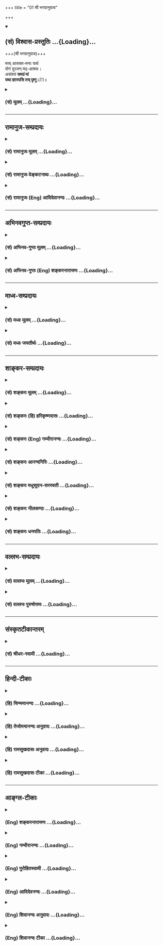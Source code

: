 +++
title = "01 श्री भगवानुवाच"

+++
<div class="js_include" newlevelforh1="2" title="(सं) विश्वास-प्रस्तुतिः" unfilled url="/purANam_vaiShNavam/mahAbhAratam/06-bhIShma-parva/03-bhagavad-gItA-parva/saMskRtam/vishvAsa-prastutiH/07_jnAna-vijnAna-yogaH/01_shrI_bhagavAnuvAc.md">
<details open><summary><h2>(सं) विश्वास-प्रस्तुतिः ...{Loading}...</h2></summary>

+++(श्री भगवानुवाच)+++

मय्य् आसक्त-मनाः पार्थ  
योगं युञ्जन् मद्-आश्रयः।  
असंशयं **समग्रं मां**  
**यथा ज्ञास्यसि तच् छृणु**॥7.1॥
</details>
</div>
<div class="js_include collapsed" newlevelforh1="3" title="(सं) मूलम्" unfilled url="/purANam_vaiShNavam/mahAbhAratam/06-bhIShma-parva/03-bhagavad-gItA-parva/saMskRtam/mUlam/07_jnAna-vijnAna-yogaH/01_shrI_bhagavAnuvAc.md">
<details><summary><h3>(सं) मूलम् ...{Loading}...</h3></summary>

श्री भगवानुवाच  
मय्यासक्तमनाः पार्थ योगं युञ्जन्मदाश्रयः।  
असंशयं समग्रं मां यथा ज्ञास्यसि तच्छृणु।।7.1।।
</details>
</div>


_________________
## रामानुज-सम्प्रदायः
<div class="js_include collapsed" newlevelforh1="3" title="(सं) रामानुजः मूलम्" unfilled url="/purANam_vaiShNavam/mahAbhAratam/06-bhIShma-parva/03-bhagavad-gItA-parva/saMskRtam/rAmAnujaH/mUlam/07_jnAna-vijnAna-yogaH/01_shrI_bhagavAnuvAc.md">
<details><summary><h3>(सं) रामानुजः मूलम् ...{Loading}...</h3></summary>

प्रथमेनाध्यायषट्केन परमप्राप्यभूतस्य परस्य ब्रह्मणो निरवधस्य निखिलजगदेककारणस्य सर्वज्ञस्य सर्वभूतस्य सत्यसङ्कल्पस्य महाविभूतेः श्रीमतो नारायणस्य प्राप्त्युपायभूतं तदुपासनं वक्तुं तदङ्गभूतम् आत्मज्ञानपूर्वककर्मानुष्ठानसाध्यं प्राप्तुः प्रत्यगात्मनो याथात्म्यदार्शनम् उक्तम् । इदानीं मध्यमेन षट्केन परब्रह्मभूतपरमपुरुषस्वरूपं तदुपासनं च भक्तिशब्दवाच्यम् उच्यते । तद् एतद् उत्तरत्र, "यतः प्रवृत्तिर् भूतानां येन सर्वम् इदं ततम् । स्वकर्मणा तम् अभ्यर्च्य सिद्धिं विन्दति मानवः ॥ भ्ग्र्_१।" इत्य् आरभ्य, "विमुच्य निर्ममश् शान्तो ब्रह्मभूयाय कल्पते । ब्रह्मभूतः प्रसन्नात्मा न शोचति न काङ्क्षति । समस् सर्वेषु भूतेषु मद्भक्तिं लभते पराम् ॥ भ्ग्र्_१।" इति सङ्क्षिप्य वक्ष्यते ।

उपानसं तु भक्तिरूपापन्नम् एव परप्राप्त्युपायभूतम् इति वेदान्तवाक्यसिद्धम् । "तम् एव विदित्वातिमृत्युम् एति", "तम् एवं विद्वान् अमृत इह भवति" इत्यादिना अभिहितं वेदनम्, "आत्मा वा अरे द्रष्टव्यः ॥॥। निदिध्यासितव्यः", "आत्मानम् एव लोकम् उपासीत", "सत्त्वशुद्धौ ध्रुवा स्मृतिः; स्मृतिलम्भे सर्वग्रन्थीनां विप्रमोक्षः", "भिद्यते हृदयग्रन्थिश् छिद्यन्ते सर्वसंशयाः । क्षीयन्ते चास्य कर्माणि तस्मिन् दृष्टे परावरे" इत्यादिभिर् ऐकार्थ्यात् स्मृतिसन्तानरूपं दर्शनसमानाकारं ध्यानोपासनशब्दवाच्यम् इत्य् अवगम्यते । पुनश् च, "नायम् आत्मा प्रवचनेन लभ्यो न मेधया न बहुना श्रुतेन । यम् एवैष वृणुते तेन लभ्यस् तस्यैष आत्मा विवृणुते तनूं स्वाम्" इति विशेषणात् परेणात्मना वरणीयताहेतुभूतं स्मर्यमाणात्यर्थप्रियत्वेन स्वयम् अप्य् अत्यर्थप्रियरूपं स्मृतिसन्तानम् एवोपासनशब्दवाच्यम् इति हि निश्चीयते । तद् एव हि भक्तिर् इत्य् उच्यते, "स्नेहपूर्वम् अनुध्यानं भक्तिर् इत्य् अभिधीयते" इत्यादिवचनात् । अतः "तम् एवं विद्वान् अमृत इह भवति, नान्यः पन्था अयनाय विद्यते", "नाहं वेदैर् न तपसा न दानेन न चेज्यया । शक्य एवंविधो द्रष्टुं दृष्टवान् असि माम् यथा ॥ भक्त्या त्व् अनन्यया शक्य अहम् एवंविधो ऽर्जुन । ज्ञातुं द्रष्टुं च तत्त्वेन प्रवेष्टुं च परन्तप" इत्य् अनयोर् एकार्थत्वं सिद्धं भवति ।

तत्र सप्तमे तावद् उपास्यभूतपरमपुरुषयाथात्म्यं प्रकृत्या तत्तिरोधानं तन्निवृत्तये भगवत्प्रपत्तिः, उपासकविधाभेदः, ज्ञानिनश् श्रैष्ठ्यं चोच्यते ॥

।।7.1।। श्रीभगवानुवाच **मयि** आभिमुख्येन **आसक्तमनाः**
मत्प्रियत्वातिरेकेण मत्स्वरूपेण गुणैः च चेष्टितेन मद्विभूत्या विश्लेषे
सति तत्क्षणाद् एव विशीर्यमाणस्वभावतया मयि सुगाढं बद्धमनाः **मदाश्रयः**
तथा स्वयं च मया विना विशीर्य्यमाणतया मदाश्रयः मदेकाधारः **मद्योगं
युञ्जन्** योक्तुं प्रवृत्तो योगविषयभूतं माम् **असंशयं** निःसंशयं
**समग्रं** सकलं यथा **ज्ञास्यसि** येन ज्ञानेन उक्तेन ज्ञास्यसि **तद्**
ज्ञानम् अवस्थितमनाः **श्रृणु।**

</details>
</div>
<div class="js_include collapsed" newlevelforh1="3" title="(सं) रामानुजः वेङ्कटनाथः" unfilled url="/purANam_vaiShNavam/mahAbhAratam/06-bhIShma-parva/03-bhagavad-gItA-parva/saMskRtam/rAmAnujaH/venkaTanAthaH/07_jnAna-vijnAna-yogaH/01_shrI_bhagavAnuvAc.md">
<details><summary><h3>(सं) रामानुजः वेङ्कटनाथः ...{Loading}...</h3></summary>

  
  
।।7.1।। षट्कसङ्गतिमाह प्रथमेनेति। परमेत्यादिना वक्तुमित्यन्तेन
द्वितीयषट्कार्थ उक्तः। ततः परं प्रथमषट्कार्थः।
प्रथमेनाध्यायषट्केनोक्तमित्यन्वयः। मामुपेत्य 8।16 इत्यादीनामर्थं दर्शयति
परमप्राप्यभूतस्येति। तेन परिशुद्धजीवमात्रव्यावर्तनम्। परमप्राप्यत्वे
हेतुः परब्रह्मत्वादिकम्। परं ब्रह्म परं धाम 10।12 इत्यादिकं वक्ष्यति।
पुरुषोत्तमत्वप्रकरणादीनामर्थो निरवद्यत्वम्। एतेनाचिद्गता विकारादयः
चिद्गताः क्लेशादयश्च परिहृताः। अहं सर्वस्य प्रभवः 10।8़ इत्यादेरर्थमाह
निखिलेति। चिदचिदात्मकं सर्वं जगत्प्रतिनिमित्तोपादानभूतस्येत्यर्थः। एवं
परमप्राप्यस्यैव कारणत्वप्रतिपादनाद्व्योमातीतमतन्निरस्तम्।
निमित्तोपादानत्वोपयुक्तंमत्तः परतरम् 7।7 इत्याद्यभिप्रेतं
सर्वज्ञत्वादिकम्। सर्वभूतस्य सर्वान्तर्यामितया सर्वशरीरकस्येत्यर्थः। सर्वं
समाप्नोषि ततोऽसि सर्वः 11।40 इति हि वक्ष्यति। भूमिरापः 7।4 इत्यादिना
विभूत्यध्यायादिना (10) च वक्ष्यमाणं महाविभूतित्वं
नारायणशब्दनिर्वचनमपिपरमप्राप्यभूतस्य महाविभूतेरित्यादिना सूचितम्।
एतदुक्तं भवति परत्वान्निरवद्यत्वात्पितृत्वाद्धितवेदनात्। अन्तरात्मतया
दोषप्रतिक्षेपक्षमत्वतः। भोगलीलार्थनिस्सीमविभूतिद्वययोगतः।
श्रीमत्वादप्युपास्योऽयं प्राप्यो नारायणः परः।। इति। प्राप्त्युपायभूतं
तदुपासनमिति परमात्मोपासनमेव तत्क्रतुन्यायात्तत्प्राप्त्युपायः जीवज्ञानं
कर्मानुष्ठानं च तन्निवर्तकत्वेन परम्परयोपाय इति भावः।
अङ्गप्राप्त्रोर्वचनानन्तरमङ्गिप्राप्ययोः प्रतिपादनमिति
सङ्गत्यभिप्रायेणाह इदानीमिति। पूर्वोक्तात्परिशुद्धात्मनो व्यावृत्तिं
वक्ष्यमाणवैभवसङ्ग्रहं चाभिप्रेत्याह परब्रह्मभूतपरमपुरुषस्वरूपमिति एतेन
तत्त्वपरेषु सामान्यब्रह्मशब्दस्य विशेषे स्थितिर्दर्शिता अथ
मोक्षोपायपरेषु वेदान्तवाक्येषु वेदनोपासनादिशब्दानां विशेषपर्यवसानमाह
तदुपासनं च भक्तिशब्दवाच्यमिति। एवं वाक्यद्वयेन
षटुद्वयसङ्ग्रश्लोकावप्यर्थाद्व्याख्यातौ। तथाहिज्ञानकर्मात्मिके निष्ठे
योगलक्षे सुसंस्कृते। आत्मानुभूतिसिद्ध्यर्थे पूर्वषट्केन चोदिते। मध्यमे
भगवत्तत्त्वयाथात्म्यावाप्तिसिद्धये। ज्ञानकर्माभिनिर्वर्त्यो भक्तियोगः
प्रकीर्तितः गी.सं.2।3 इति। आत्मज्ञानपूर्वकेत्यनेन सुसंस्कृतशब्दो
व्याख्यातः। बुद्धिविशेषसंस्कृतत्वं हि प्रागेवोपपादितम्। योगलक्षे
आत्मानुभूतिसिद्ध्यर्थे इत्यत्र योगो विषयान्तरेभ्यश्चित्तवृत्तिनिरोधः
तज्जन्यसाक्षात्कारस्त्विहात्मानुभूतिशब्देनोच्यत
इत्यपौनरुक्त्यमित्यभिप्रायेणयाथात्म्यदर्शनमित्युक्तम्।
तत्त्वयाथात्म्यशब्दविवरणंपरब्रह्मभूतेत्यादि। तत्त्वशब्दोऽत्र स्वरूपपरः।
याथात्म्यं यथावस्थितः प्रकारः। भक्तेः
कर्मानुष्टानसाध्यात्मदर्शनहेतुकत्वं अष्टादशे वक्ष्यत इत्याहतदेतदिति। ननु
तमेव विदित्वाऽतिमृत्युमेति श्वे.उ.3।86।15 इत्यादिबलाद्वेदनमात्रेण मोक्षः
प्रतीयते अस्तु वाउपासीत इति बलादुपासनरूपेण वेदनेन मोक्षः तथापि न भक्त्या
मोक्ष इति क्वचिदपि श्रुतम्। कर्मसमुच्चयश्च श्रुतिसिद्धो दुस्त्यजः
परमपुरुषविषयस्यैवोपासनस्य मोक्षसाधनत्वमित्यपि दुर्वचम्
रुद्रेन्द्राद्युपासनस्यापि मोक्षसाधनत्वेनाथर्वशिरःप्रतर्दनविद्यादिषु
श्रुतेरित्याद्याशङ्क्याऽऽह उपासनं त्विति। उपासनमेव न तु
ज्ञानमात्रमित्येका प्रतिज्ञा तत्रापि भक्तिरूपापन्नं नोपासनमात्रमिति
द्वितीया एवंविधमुपासनमेव न तु कर्मसमुच्चितमिति तृतीया तच्च परविषयमेवेति
चतुर्थी। एषा तुपरमप्राप्त्युपायभूतमित्यनेन
तत्क्रतुन्यायात्सूचिता। वेदान्तवाक्यसिद्धमिति एतच्चतुष्टयमपि
वेदान्तवाक्यैरेव सिद्धम् न तु कल्प्यम् नाप्युपबृंहणसापेक्षमिति भावः।
तत्र प्रथमां प्रतिज्ञां समर्थयते तमेवेत्यादिना अवगम्यत इत्यन्तेन।
श्रोतव्यो मन्तव्यः बृ.उ.2।4।5 इत्येतयोस्तु
रागप्राप्तश्रवणमननानुवादरूपत्वात्तत्परित्यागेन द्रष्टव्यः ৷৷.
निदिध्यासितव्यः इति विध्यंश उपात्तः। ध्यानोपासनशब्दयोरत्रैकार्थ्यं
दर्शयितुमुभयविशिष्टवाक्योपादानम्। द्रष्टव्यः ৷৷. निदिध्यासितव्यः
इत्यनयोर्भिन्नार्थत्वप्रसिद्धेरेकवाक्यस्थयोरेकार्थत्वं
पौनरुक्त्यादिदोषाच्च दर्शनं ध्यानं च पृथगेव विहितमिति शङ्कायां तयोरपि
सामान्यविशेषन्यायविशेषेणैकार्थ्यमेवेति दर्शयितुं स्मृतिमात्रं
दर्शनमात्रं च पृथक्सर्वग्रन्थिमोक्षहेतुतया वदतोरत
एवैकार्थविषययोर्वाक्ययोरुपादानम्। एतदुक्तं भवति समानप्रकरणपठितविशेषे
सामान्यशब्दानां पर्यवसानं न्यायसिद्धम् अतोऽत्र वेदनादिसामान्यशब्दानां
ध्यानोपासनशब्दवाच्ये विशेषे पर्यवसानमभ्युपेयम् ध्यानं च
तैलधारावदविच्छिन्नस्मृतिसन्ततिरूपमिति ध्रुवा स्मृतिः छ  
  

</details>
</div>
<div class="js_include collapsed" newlevelforh1="3" title="(सं) रामानुजः (Eng) आदिदेवानन्दः" unfilled url="/purANam_vaiShNavam/mahAbhAratam/06-bhIShma-parva/03-bhagavad-gItA-parva/saMskRtam/rAmAnujaH/english/AdidevAnandaH/07_jnAna-vijnAna-yogaH/01_shrI_bhagavAnuvAc.md">
<details><summary><h3>(सं) रामानुजः (Eng) आदिदेवानन्दः ...{Loading}...</h3></summary>

7.1 The Lord said Listen attentively to My words imparting knowledge to you, by which you will understand Me indubitably and fully - Me, the object of the Yogic contemplation in which you are engaged with a mind so deeply bound to Me by virtue of overwhelming love that it would disintegrate instantaneously the moment it is out of touch with My essential nature, attributes, deeds and glories, and with your very self resting so completely on Me that it would break up when bereft of Me.

</details>
</div>


_________________
## अभिनवगुप्त-सम्प्रदायः
<div class="js_include collapsed" newlevelforh1="3" title="(सं) अभिनव-गुप्तः मूलम्" unfilled url="/purANam_vaiShNavam/mahAbhAratam/06-bhIShma-parva/03-bhagavad-gItA-parva/saMskRtam/abhinava-guptaH/mUlam/07_jnAna-vijnAna-yogaH/01_shrI_bhagavAnuvAc.md">
<details><summary><h3>(सं) अभिनव-गुप्तः मूलम् ...{Loading}...</h3></summary>

।।7.1 7.2।। मय्यासक्तेति ज्ञानमिति। ज्ञानविज्ञाने ज्ञानक्रिये एव। ततो न
किञ्चिदवशिष्यते सर्वस्य ज्ञेयजातस्य ज्ञानक्रियानिष्ठत्वात्।

</details>
</div>
<div class="js_include collapsed" newlevelforh1="3" title="(सं) अभिनव-गुप्तः (Eng) शङ्करनारायणः" unfilled url="/purANam_vaiShNavam/mahAbhAratam/06-bhIShma-parva/03-bhagavad-gItA-parva/saMskRtam/abhinava-guptaH/english/shankaranArAyaNaH/07_jnAna-vijnAna-yogaH/01_shrI_bhagavAnuvAc.md">
<details><summary><h3>(सं) अभिनव-गुप्तः (Eng) शङ्करनारायणः ...{Loading}...</h3></summary>

7.1 See comment under 7.2

</details>
</div>


_________________
## माध्व-सम्प्रदायः
<div class="js_include collapsed" newlevelforh1="3" title="(सं) मध्वः मूलम्" unfilled url="/purANam_vaiShNavam/mahAbhAratam/06-bhIShma-parva/03-bhagavad-gItA-parva/saMskRtam/madhvaH/mUlam/07_jnAna-vijnAna-yogaH/01_shrI_bhagavAnuvAc.md">
<details><summary><h3>(सं) मध्वः मूलम् ...{Loading}...</h3></summary>

।।7.1।। श्रीमद्वरदराजाय नमः। ँ़। साधनं प्राधान्येनोक्तमतीतैरध्यायैः
उत्तरैरस्तु षड्भिर्भगवन्माहात्म्यं प्राधान्येनाह मयीति। आसक्तमना अतीव
स्नेहयुक्तमनाः। मदाश्रयः भगवानेव सर्वं मया कारयति स एव मे शरणम्
तस्मिन्नेवाहं स्थित इति स्थितः। असंशयं समग्रमिति क्रियाविशेषणम्।

</details>
</div>
<div class="js_include collapsed" newlevelforh1="3" title="(सं) मध्वः जयतीर्थः" unfilled url="/purANam_vaiShNavam/mahAbhAratam/06-bhIShma-parva/03-bhagavad-gItA-parva/saMskRtam/madhvaH/jayatIrthaH/07_jnAna-vijnAna-yogaH/01_shrI_bhagavAnuvAc.md">
<details><summary><h3>(सं) मध्वः जयतीर्थः ...{Loading}...</h3></summary>

।।7.1।। ज्ञानसाधनादन्यदुत्तराध्यायप्रतिपाद्यं वक्तुंयोगे त्विमां शृणु
2।39 इति प्रतिज्ञातमसमाप्य कथमर्थान्तरमुच्यते। इत्याशङ्कां तावत्परिहरति
**साधनमि**ति। ज्ञानस्येति शेषः। तत्र तत्र भगवन्महिम्नोऽपि वर्णितत्वेन
प्राधान्येनेत्युक्तम्। प्राचुर्येणेत्यर्थः। उक्तं इत्यनेन
प्रतिज्ञातसमाप्तिं सूचयति। तच्च प्रतिज्ञान्तरकरणादवगम्यते।
इदानीमुत्तरग्रन्थप्रतिपाद्यमाह **उत्तरै**स्त्विति। अध्यायैरिति वर्तते।
अनेन ज्ञानविज्ञानशब्दौ ज्ञेयभगवन्माहात्म्यपराविति सूचितम्। अत्रापि
क्वचित्साधनस्योक्तत्वात्प्राधान्येन इत्युक्तम्। सङ्गतिस्तु प्रथमश्लोक
एवोक्ता अनेन द्विविधेन योगेन यज्ज्ञातव्यं
तच्छृण्वित्युक्तत्वात्। आसक्तमनाः सम्बद्धमनाः इति प्रतीतिनिरासायाह
**आसक्ते**ति। अतीव इत्याङोऽर्थः सम्बन्धमात्रस्य योगानङ्गत्वादिति भावः।
भगवदाश्रयत्वं सर्वसाधारणं कथं योगिनो विशेषणम्। इत्यत आह **मदाश्रय** इति।
शरणं रक्षकः। इति स्थित इति जानन्निति यावत्। असंशयं समग्रं इत्युभयं
भगवद्विशेषणत्वेन भास्करो व्याख्यातवान् संशयरहितं समग्रं कृत्स्नं मां
इति। अपरस्तु (शां.) समग्रमित्येवसमग्रं समस्तं
विभूतिबलशक्त्यैश्वर्यादिगुणसम्पन्नं मां ৷৷. संशयमन्तरेण इति
तन्निरासार्थमाह **असंशयमि**ति तच्च समग्रं यथा भवति तथेत्यर्थः। न हि
भगवतः संशयराहित्यमिदानीं वक्तव्यम्। न च भगवान्समग्रोऽन्येन केनचिच्छक्यो
ज्ञातुम्स्वयमेवात्मनाऽऽत्मानं वेत्थ त्वं 10।15 इति वक्ष्यमाणत्वादिति
भावः।

</details>
</div>


_________________
## शाङ्कर-सम्प्रदायः
<div class="js_include collapsed" newlevelforh1="3" title="(सं) शङ्करः मूलम्" unfilled url="/purANam_vaiShNavam/mahAbhAratam/06-bhIShma-parva/03-bhagavad-gItA-parva/saMskRtam/shankaraH/mUlam/07_jnAna-vijnAna-yogaH/01_shrI_bhagavAnuvAc.md">
<details><summary><h3>(सं) शङ्करः मूलम् ...{Loading}...</h3></summary>

‘योगिनामपि सर्वेषां मद्गतेनान्तरात्मना । श्रद्धावान्भजते यो मां स मे युक्ततमो मतः’ (भ. गी. ६ । ४७) इति प्रश्नबीजम् उपन्यस्य, स्वयमेव ‘ईदृशं मदीयं तत्त्वम् , एवं मद्गतान्तरात्मा स्यात्’ इत्येतत् विवक्षुः श्रीभगवानुवाच —

।।7.1।। मयि वक्ष्यमाणविशेषणे परमेश्वरे आसक्तं मनः यस्य सः
**मय्यासक्तमनाः** हे **पार्थ योगं युञ्जन्** मनःसमाधानं कुर्वन्
**मदाश्रयः** अहमेव परमेश्वरः आश्रयो यस्य सः मदाश्रयः। यो हि कश्चित्
पुरुषार्थेन केनचित् अर्थी भवति स तत्साधनं कर्म अग्निहोत्रादि तपः दानं वा
किञ्चित् आश्रयं प्रतिपद्यते अयं तु योगी मामेव आश्रयं प्रतिपद्यते हित्वा
अन्यत् साधनान्तरं मय्येव आसक्तमनाः भवति। यः त्वं एवंभूतः सन् **असंशयं
समग्रं** समस्तं विभूतिबलशक्त्यैश्वर्यादिगुणसंपन्नं **मां यथा** येन
प्रकारेण **ज्ञास्यसि** संशयमन्तरेण एवमेव भगवान् इति **तत् श्रृणु**
उच्यमानं मया।। तच्च मद्विषयम्

</details>
</div>
<div class="js_include collapsed" newlevelforh1="3" title="(सं) शङ्करः (हि) हरिकृष्णदासः" unfilled url="/purANam_vaiShNavam/mahAbhAratam/06-bhIShma-parva/03-bhagavad-gItA-parva/saMskRtam/shankaraH/hindI/harikRShNadAsaH/07_jnAna-vijnAna-yogaH/01_shrI_bhagavAnuvAc.md">
<details><summary><h3>(सं) शङ्करः (हि) हरिकृष्णदासः ...{Loading}...</h3></summary>

।।7.1।। इस श्लोकद्वारा छठे अध्यायके अन्तमें प्रश्नके बीजकी स्थापना करके
फिर स्वयं ही ऐसा मेरा तत्त्व हे इस प्रकार मुझमें स्थित अन्तरात्मावाला हो
जाना चाहिये इत्यादि बातोंका वर्णन करनेकी इच्छावाले भगवान् बोले आगे कहे
जानेवाले विशेषणोंसे युक्त मुझ परमेश्वरमें ही जिसका मन आसक्त हो वह
मय्यासक्तमना है और मैं परमेश्वर ही जिसका ( एकमात्र ) अवलम्बन हूँ वह
मदाश्रय है हे पार्थ ऐसा मय्यासक्तमना और मदाश्रय होकर तू योगका साधन
करताहुआ अर्थात् मनको ध्यानमें स्थित करता हुआ ( जिस प्रकार मुझको संशयरहित
समग्ररूपसे जानेगा सो सुन ) जो कोई ( धर्मादि पुरुषार्थोंमेंसे ) किसी
पुरुषार्थका चाहनेवाला होता है वह उसके साधनरूप अग्निहोत्रादि कर्म तप या
दानरूप किसी एक आश्रयको ग्रहण किया करता है परंतु यह योगी तो अन्य साधनोंको
छोड़कर केवल मुझको ही आश्रयरूपसे ग्रहण करता है और मुझमें ही आसक्तचित्त
होता है। इसलिये तू उपर्युक्त गुणोंसे सम्पन्न होकर विभूति बल ऐश्वर्य आदि
गुणोंसे सम्पन्न मुझ समग्र परमेश्वरको जिस प्रकार संशयरहित जानेगा कि
भगवान् निस्सन्देह ठीक ऐसा ही है वह प्रकार मैं तुझसे कहता हूँ सुन।

</details>
</div>
<div class="js_include collapsed" newlevelforh1="3" title="(सं) शङ्करः (Eng) गम्भीरानन्दः" unfilled url="/purANam_vaiShNavam/mahAbhAratam/06-bhIShma-parva/03-bhagavad-gItA-parva/saMskRtam/shankaraH/english/gambhIrAnandaH/07_jnAna-vijnAna-yogaH/01_shrI_bhagavAnuvAc.md">
<details><summary><h3>(सं) शङ्करः (Eng) गम्भीरानन्दः ...{Loading}...</h3></summary>

7.1 O Partha, mayi asaktamanah, having the mind fixed on Me- one whose
mind (manah) is fixed (asakta) on Me (mayi) who am the supreme God
possessed on the alification going to be spoken of-. Yogam yunjan,
practising the Yoga of Meditation, concentrating the mind-. Madasrayah,
taking refuge in Me-one to whom I Myself, the supreme Lord, am the
refuge (asraya) is madasrayah-. Anyone who hankers after some human
objective resorts to some rite such as the Agnihotra etc., austerity or
charity, which is the means to its attainment. This yogi, however,
accepts only Me as his refuge; rejecting any other means, he keeps his
mind fixed on Me alone. Srnu, hear; tat, that, which is being spoken of
by Me; as to yatha, how, the process by which; you who, having become
thus, jnasyasi, will know; mam, Me; asamsayam, with certainty, without
doubt, that the Lord is such indeed; and samagram, in fullness,
possessed of such alities as greatness, strength, power, majesty, etc.
\[Strength-physical; power-mental; etc. refers to omniscience and
will.\] in their fullness.

</details>
</div>
<div class="js_include collapsed" newlevelforh1="3" title="(सं) शङ्करः आनन्दगिरिः" unfilled url="/purANam_vaiShNavam/mahAbhAratam/06-bhIShma-parva/03-bhagavad-gItA-parva/saMskRtam/shankaraH/AnandagiriH/07_jnAna-vijnAna-yogaH/01_shrI_bhagavAnuvAc.md">
<details><summary><h3>(सं) शङ्करः आनन्दगिरिः ...{Loading}...</h3></summary>

।।7.1।। कर्मसंन्यासात्मकसाधनप्रधानं त्वंपदार्थप्रधानं च प्रथमषट्कं
व्याख्याय मध्यमषट्कमुपास्यनिष्ठं तत्पदार्थनिष्ठं च व्याख्यातुमारभमाणः
समनन्तराध्यायमवतारयति **योगिनामिति।** अतीताध्यायान्ते मद्गतेनान्तरात्मा
यो भजते मामिति प्रश्नबीजं प्रदर्श्य कीदृशं भगवतस्तत्त्वं कथं वा
मद्गतान्तरात्मा स्यादित्यर्जुनस्य प्रश्नद्वये जाते स्वयमेव
भगवानपृष्टमेतद्वक्तुमिच्छन्नुक्तवानित्यर्थः। परमेश्वरस्य
वक्ष्यमाणविशेषणत्वं सकलजगदायतनत्वादिनानाविधविभूतिभागित्वं
तत्रासक्तिर्मनसो विषयान्तरपरिहारेण तन्निष्ठत्वम्। मनसो भगवत्येवासक्तौ
हेतुमाह **योगमिति।** विषयान्तरपरिहारे हि गोचरमालोच्यमाने भगवत्येव
प्रतिष्ठितं भवतीत्यर्थः। तथापि स्वाश्रये पुरुषो मनः स्थापयति
नान्यत्रेत्याशङ्क्याह **मदाश्रय इति।** योगिनो यदीश्वराश्रयत्वेन
तस्मिन्नेवासक्तमनस्त्वमुपन्यस्तं तदुपपादयति **यो हीति।**
ईश्वराख्याश्रयस्य प्रतिपत्तिमेव प्रकटयति **हित्वेति।** अस्तु
योगिनस्त्वदाश्रयप्रतिपत्त्या मनसस्त्वय्येवासक्तिस्तथापि मम
किमायातमित्याशङ्क्य द्वितीयार्धं व्याचष्टे **यस्त्वमेवमिति।** एवंभूतो
यथोक्तध्याननिष्ठपुरुषवदेव मय्यासक्तमना यस्त्वं स त्वं तथाविधः
सन्नसंशयमविद्यमानः संशयो यत्र ज्ञाने तद्यथा स्यात्तथा मां समग्रं
ज्ञास्यसीति संबन्धः। समग्रमित्यस्यार्थमाह **समस्तमिति।**
विभूतिर्नानाविधैश्वर्योपायसंपत्तिः। बलं शरीरगतं सामर्थ्यम्।
शक्तिर्मनोगतं प्रागल्भ्यम्। ऐश्वर्यमीशितव्यविषयमीशनसामर्थ्यम्। आदिशब्देन
ज्ञानेच्छादयो गृह्यन्ते। असंशयमितिपदस्य क्रियाविशेषणत्वं विशदयन्
क्रियापदेन संबन्धं कथयति **संशयमिति।** विना संशयं भगवत्तत्त्वपरिज्ञानमेव
स्फोरयति **एवमेवेति।** भगवत्तत्त्वे ज्ञातव्ये कथं मम ज्ञानमुपदेक्ष्यति
नहि त्वामृते तदुपदेष्टा कश्चिदस्तीत्याशङ्क्याह **तच्छृण्विति।**

</details>
</div>
<div class="js_include collapsed" newlevelforh1="3" title="(सं) शङ्करः मधुसूदन-सरस्वती" unfilled url="/purANam_vaiShNavam/mahAbhAratam/06-bhIShma-parva/03-bhagavad-gItA-parva/saMskRtam/shankaraH/madhusUdana-sarasvatI/07_jnAna-vijnAna-yogaH/01_shrI_bhagavAnuvAc.md">
<details><summary><h3>(सं) शङ्करः मधुसूदन-सरस्वती ...{Loading}...</h3></summary>

।।7.1।। यद्भक्तिं न विना मुक्तिर्यः सेव्यः सर्वयोगिनाम्। तं वन्दे
परमानन्दघनं श्रीनन्दनन्दनम्।।1।।  
  
एवं कर्मसंन्यासात्मकसाधनप्रधानेन प्रथमषट्केन ज्ञेयं त्वंपदलक्ष्यं सयोगं
व्याख्यायाधुना ध्येयब्रह्मप्रतिपादनप्रधानेन मध्यमेन षट्केन तत्पदार्थों
व्याख्यातव्यः। तत्रापियोगिनामपि सर्वेषां मद्गतेनान्तरात्मना।
श्रद्धावान्भजते यो मां स मे युक्ततमो मतः इति प्रागुक्तस्य भगवद्भजनस्य
व्याख्यानाय सप्तमोऽध्याय आरभ्यते। तत्र कीदृशं भगवतो रूपं भजनीयं कथं वा
तद्गतोऽन्तरात्मा स्यादित्येतद्वयं प्रष्टव्यमर्जुनेनापृष्टमपि
परमकारुणिकतया स्वयमेव विवक्षुः श्रीभगवानुवाच मयि परमेश्वरे
सकलजगदायतनत्वादिविविधविभूतिभागिन्यासक्तं विषयान्तरपरिहारेण सर्वदा
निविष्टं मनो यस्य तव स त्वं अतएव मदाश्रयो मदेकशरणः राजाश्रयो
भार्याद्यासक्तमनाश्च राजभृत्यः प्रसिद्धः मुमुक्षुस्तु मदाश्रयो
मदासक्तमनाश्च त्वं त्वद्विधो वा योगं युञ्जन्मनःसमाधानं षष्ठोक्तप्रकारेण
कुर्वन् असंशयं यथा भवत्येवं समग्रं सर्वविभूतिबलशक्त्यैश्वर्यादिसंपन्नं
मां यथा येन प्रकारेण ज्ञास्यसि तच्छृणूच्यमानं मया।

</details>
</div>
<div class="js_include collapsed" newlevelforh1="3" title="(सं) शङ्करः नीलकण्ठः" unfilled url="/purANam_vaiShNavam/mahAbhAratam/06-bhIShma-parva/03-bhagavad-gItA-parva/saMskRtam/shankaraH/nIlakaNThaH/07_jnAna-vijnAna-yogaH/01_shrI_bhagavAnuvAc.md">
<details><summary><h3>(सं) शङ्करः नीलकण्ठः ...{Loading}...</h3></summary>

।।7.1।। पूर्वाध्यायान्ते यो मां भजते स मे युक्ततमो मत इत्युक्तम् तत्र
कीदृशं पूर्वोक्तनिष्कामकर्मयोगापेक्षया विलक्षणं तव भजनं केन वा गुणेन
पूर्वयोगापेक्षया तस्य युक्ततमत्वमित्येतामर्जुनस्याशङ्कां स्वयमेव परिहरन्
भगवानुवाच **मयीति।** कश्चिद्राजाश्रयो धनमानासक्तमना भवति। अयं तु
मदाश्रयेण मामेव परमपुरुषार्थभूतं प्राप्तुमिच्छन्नित्यर्थः। ईदृशो योगं
युञ्जन्समाधिमनुतिष्ठन् त्वंपदार्थविवेककाले यद्यपि
सार्वज्ञ्यमस्तिसर्वभूतस्थमात्मानम् इत्यादिवचनात्तथापि स्वस्मादन्य
ईश्वरोऽस्ति नवेति पातञ्जलकापिलयोस्तार्किकमीमांसकयोर्वा
सेश्वरानीश्वरयोर्मतभेदात्संशयः कारणाज्ञानाच्चासमग्रं तत्सार्वज्ञ्यमिति
मत्वा आह **असंशयं समग्रमिति।** मां तत्पदार्थमीश्वरं यथा ज्ञास्यसि तत् तं
प्रकारं शृणु। अत्र वक्ष्यमाणरीत्या सर्वं ब्रह्म वासुदेवात्मकमिति भजने
वैलक्षण्यं कारणज्ञातृत्वमस्य योगिनः पूर्वयोग्यपेक्षयाधिक्यमिति भावः।

</details>
</div>
<div class="js_include collapsed" newlevelforh1="3" title="(सं) शङ्करः धनपतिः" unfilled url="/purANam_vaiShNavam/mahAbhAratam/06-bhIShma-parva/03-bhagavad-gItA-parva/saMskRtam/shankaraH/dhanapatiH/07_jnAna-vijnAna-yogaH/01_shrI_bhagavAnuvAc.md">
<details><summary><h3>(सं) शङ्करः धनपतिः ...{Loading}...</h3></summary>

  
  
।।7.1।। यतो जातं येन स्थितमिदमशेषं प्रविलयं प्रयात्याद्ये
यस्मिञ्श्रुतिभिरुदिते जन्तव इमे।  
  
भवत्येकं ब्रह्मामलममृतामाराध्य यमहं शिवं रासं कृष्णं तमजमजरं
नौम्यखिलगम्।।1।।  
  
एवं त्वंपदार्थ निरुप्य तत्पदार्थ निरुपयितुं पूर्वाध्यायान्तेयोगिनामपि
सर्वेषां मद्भतेनान्तरात्मना। श्रद्धावान्भजते यो मां स मे युक्तातमो मतः
इत्युक्तं तत्रेदृशं मदीयं तत्त्वमनेन प्रकारेण मद्भतान्तरात्मा
स्यादित्येतद्वक्तुमिच्छुः श्रीमगवानुवाच। मयि वक्ष्यमाणविशेषणे परमेश्वरे
आसक्तं मनो यस्य सः। मयि मनआसक्तिसंपादनं तव सुलभमिति सूचयन्नाह पार्थेति।
योगं युञ्चन्मःसमाधानं कुर्वन्मदाश्रयः अहमेव परमेश्वर आश्रयो यस्य तु नतु
कस्मैचित्पुरुषार्थायेहामुत्रभ्याय राज्यादिर्यज्ञदानादिर्वा आश्रयो यस्य
सः त्वमप्यासक्तमना मदाश्रयः सन् असंशयं यथा स्यात्तथा मां यथा येन
प्रकारेण ज्ञास्यसि तं वक्ष्यमाणप्रकारं श्रृणु। ननु मदग्ने भवान्
स्थितोऽसंशयं मया ज्ञायत एवातः किमिदमुच्यत इत्याशङ्क्याह समग्मिति।
समस्तविभतिबलशक्त्यैश्वर्यादिगुणसंपन्नं सगुणं निर्गुणं च मामसंशयं यथा
ज्ञास्यसि तच्छृण्वित्यर्थः।

</details>
</div>


_________________
## वल्लभ-सम्प्रदायः
<div class="js_include collapsed" newlevelforh1="3" title="(सं) वल्लभः मूलम्" unfilled url="/purANam_vaiShNavam/mahAbhAratam/06-bhIShma-parva/03-bhagavad-gItA-parva/saMskRtam/vallabhaH/mUlam/07_jnAna-vijnAna-yogaH/01_shrI_bhagavAnuvAc.md">
<details><summary><h3>(सं) वल्लभः मूलम् ...{Loading}...</h3></summary>

।।7.1।। पूर्वत्रात्माधिगमनं साङ्ख्ययोगकृतेः फलम्। अथातो महिमज्ञानपूर्वकं
भक्तिरुच्यते।।1।।  
  
माहात्म्यज्ञानपूर्वस्तु सुदृढः सर्वतोऽधिकः। स्नेहो भक्तिरिति
प्रोक्तस्तया मुक्तिर्न चान्यथा।।2।।  
  
धात्वर्थ उत्तमा सेवा स्नेहोऽर्थो प्रत्ययस्य च। प्रकृतिप्रत्ययार्थात्मा
निबन्धे भक्तिरुच्यते।।3।।  
  
माहात्म्यविज्ञानमत्र वासुदेवस्य योगिनाम्। अन्ते सिद्धिकरं नान्यदिति
तस्योद्यमः पुनः।।4।।  
  
पुरुषोत्तममाहात्म्यविज्ञानं साङ्गमुत्तमम्। प्रयाणकाले सर्वस्य भक्तस्य
स्मरतः फलम्।।5।।  
  
प्रथमं योगधर्मेण महिमज्ञानमुत्तमम्। ततः प्रपत्तिर्ज्ञानं च ज्ञानिनः
श्रेष्ठता यतः।।6।।  
  
ईश्वरज्ञानवान् श्रेष्ठो नात्मविज्ञानवान् परम्। यतः
स्वात्मज्ञानवद्भिरीश्वरः सेव्यतेऽनिशम्।।7।। तत्र कीदृशमाहात्म्योऽहं यस्य
सेवा कर्त्तव्या इत्यपराधनिवृत्त्यर्थं स्वमहिमानं निरूपयिष्यन् स्वयं
श्रीभगवानुवाच मय्यासक्तमना इति। हे पार्थ मयि परमात्मनि भगवति
सर्वधर्माश्रये निरतिशयालौकिकलीले परमनियन्तरि करुणाशीले आसक्तचित्तः
योगमुक्तलक्षणं समभ्यसन् मदाश्रयो मत्प्रपन्नः सन् निस्संशयं समग्रं
निरतिशयालौकिकगुणपूर्णं निरुपधिमहिमानं यथा येन प्रकारेण ज्ञास्यसि
तच्छृणु। सूत्रवृत्तिवदिदम्।

</details>
</div>
<div class="js_include collapsed" newlevelforh1="3" title="(सं) वल्लभः पुरुषोत्तमः" unfilled url="/purANam_vaiShNavam/mahAbhAratam/06-bhIShma-parva/03-bhagavad-gItA-parva/saMskRtam/vallabhaH/puruShottamaH/07_jnAna-vijnAna-yogaH/01_shrI_bhagavAnuvAc.md">
<details><summary><h3>(सं) वल्लभः पुरुषोत्तमः ...{Loading}...</h3></summary>

  
  
।।7.1।। भगवद्योगयुक्तात्मा युक्तो रूपप्रबोधने। अतः पार्थाय श्रीकृष्णः
स्वरूपज्ञानमुक्तवान्।।1।।  
  
पूर्वाध्यायान्तेश्रद्धावान् भजते यो मां स मे युक्ततमो मतः 6।47 इति
योगसहितस्वभजनकर्त्तुरुत्तमत्वं स्वाभिमतत्वमुक्तं तत्र स्वरूपाज्ञाने भजनं
न भवेत् तज्ज्ञानं च योगज्ञानोत्तरभावीति योगस्वरूपमुक्त्वा अथ भजनार्थं
स्वरूपज्ञानमाह श्रीभगवानुवाच मय्यासक्तमना इति। हे पार्थ एतच्छ्रवणयोग्य
मदाश्रयः मदर्थमेवाऽनन्यशरणः सन् मत्क्रीडार्थं संयोगार्थमाश्रयं कृत्वा
योगं युञ्जन् दास्याभ्यासं कुर्वन् असंशयं संशयरहितं यथा स्यात्तथा समग्रं
संयोगात्मकं सर्वरससहितं मां यथा ज्ञास्यसि तदिदमग्रे वक्ष्यमाणं
ज्ञानस्वरूपं मय्यासक्तमनाः मयि आसक्तं स्वापेक्षारहितं मत्सुखाभिलाषिमनाः
शृणु।  
  

</details>
</div>


_________________
## संस्कृतटीकान्तरम्
<div class="js_include collapsed" newlevelforh1="3" title="(सं) श्रीधर-स्वामी" unfilled url="/purANam_vaiShNavam/mahAbhAratam/06-bhIShma-parva/03-bhagavad-gItA-parva/saMskRtam/shrIdhara-svAmI/07_jnAna-vijnAna-yogaH/01_shrI_bhagavAnuvAc.md">
<details><summary><h3>(सं) श्रीधर-स्वामी ...{Loading}...</h3></summary>

।।7.1।। विज्ञेयमात्मनस्तत्त्वं सयोगं समुदाहृतम्। भजनीयमथेदानीमैश्वरं
रूपमीर्यते।।1।।  
  
पूर्वाध्यायान्ते मद्गतेनान्तरात्मना यो मां भजते स मे युक्ततमो मत
इत्युक्तं तत्र कीदृशस्त्वं यस्य भक्तिः कर्तव्येत्यपेक्षायां स्वस्वरूपं
निरूपयिष्यञ्श्रीभगवानुवाच **मय्यासक्तमना इति।** मयि परमेश्वरे
आसक्तमभिनिविष्टं मनो यस्य सः। मदाश्रयोऽहमेवाश्रयो यस्यानन्यशरणः सन्योगं
युञ्जन्नभ्यसन् असंशयं यता भवत्येवं मां समग्रं विभूतिबलैश्वर्यादिसहितं
यथा ज्ञास्यसि तदिदं मया वक्ष्यमाणं शृणु।

</details>
</div>


_________________
## हिन्दी-टीकाः
<div class="js_include collapsed" newlevelforh1="3" title="(हि) चिन्मयानन्दः" unfilled url="/purANam_vaiShNavam/mahAbhAratam/06-bhIShma-parva/03-bhagavad-gItA-parva/hindI/chinmayAnandaH/07_jnAna-vijnAna-yogaH/01_shrI_bhagavAnuvAc.md">
<details><summary><h3>(हि) चिन्मयानन्दः ...{Loading}...</h3></summary>

।।7.1।। ध्यानाभ्यास का आरम्भ करने के पूर्व साधक जब तक केवल बौद्धिक स्तर
पर ही वेदान्त का विचार करता है जैसा कि प्रारम्भ में होना स्वाभाविक है तब
तक उसके मन में प्रश्न उठता रहता है कि परिच्छिन्न मन के द्वारा
अनन्तस्वरूप सत्य का साक्षात्कार किस प्रकार किया जा सकता है यह प्रश्न सभी
जिज्ञासुओं के मन में आता है और इसीलिए वेदान्तशास्त्र इस विषय का विस्तार
से वर्णन करता है कि किस प्रकार ध्यान की प्रक्रिया से मन अपनी ही
परिच्छिन्नताओं से ऊपर उठकर अपने अनन्तस्वरूप का अनुभव करता है। इस
षडाध्यायी के विवेच्य विषय की प्रस्तावना करते हुए श्रीकृष्ण अर्जुन को वचन
देते हैं कि वे आत्मसाक्षात्कार के सिद्धान्त एवं उपायों का समग्रत वर्णन
करेंगे जिससे यह स्पष्ट हो जायेगा कि किस प्रकार सुसंगठित मन के द्वारा
आत्मस्वरूप का ध्यान करने से आत्मा की अपरोक्षानुभूति होती है। ध्यान के
सन्दर्भ में मन शब्द का प्रयोग होने पर उससे शुद्ध एवं एकाग्र मन का ही
अभिप्राय है न कि अशक्त तथा विखण्डित मन। अनुशासित और असंगठित मन जब अपने
स्वरूप में समाहित होता है तब साधक का विकास तीव्र गति से होता है। इस
प्रकरण कै विषय है आन्तरिक विकास का युक्तियुक्त विवेचन। श्रीभगवान् कहते
हैं

</details>
</div>
<div class="js_include collapsed" newlevelforh1="3" title="(हि) तेजोमयानन्दः अनुवादः" unfilled url="/purANam_vaiShNavam/mahAbhAratam/06-bhIShma-parva/03-bhagavad-gItA-parva/hindI/tejomayAnandaH/anuvAdaH/07_jnAna-vijnAna-yogaH/01_shrI_bhagavAnuvAc.md">
<details><summary><h3>(हि) तेजोमयानन्दः अनुवादः ...{Loading}...</h3></summary>

।।7.1।। हे पार्थ ! मुझमें असक्त हुए मन वाले तथा मदाश्रित होकर योग का
अभ्यास करते हुए जिस प्रकार तुम मुझे समग्ररूप से, बिना किसी संशय के,
जानोगे वह सुनो।।

</details>
</div>
<div class="js_include collapsed" newlevelforh1="3" title="(हि) रामसुखदासः अनुवादः" unfilled url="/purANam_vaiShNavam/mahAbhAratam/06-bhIShma-parva/03-bhagavad-gItA-parva/hindI/rAmasukhadAsaH/anuvAdaH/07_jnAna-vijnAna-yogaH/01_shrI_bhagavAnuvAc.md">
<details><summary><h3>(हि) रामसुखदासः अनुवादः ...{Loading}...</h3></summary>

।।7.1।। श्रीभगवान् बोले -- हे पृथानन्दन ! मुझमें आसक्त मनवाला, मेरे
आश्रित होकर योगका अभ्यास करता हुआ तू मेरे समग्ररूपको निःसन्देह जैसा
जानेगा, उसको सुन।

</details>
</div>
<div class="js_include collapsed" newlevelforh1="3" title="(हि) रामसुखदासः टीका" unfilled url="/purANam_vaiShNavam/mahAbhAratam/06-bhIShma-parva/03-bhagavad-gItA-parva/hindI/rAmasukhadAsaH/TIkA/07_jnAna-vijnAna-yogaH/01_shrI_bhagavAnuvAc.md">
<details><summary><h3>(हि) रामसुखदासः टीका ...{Loading}...</h3></summary>

।।7.1।।***व्याख्या--*'मय्यासक्तमनाः'--**मेरेमें ही जिसका मन आसक्त हो
गया है अर्थात् अधिक स्नेहके कारण जिसका मन स्वाभाविक ही मेरेमें लग गया
है, चिपक गया है, उसको मेरी याद करनी नहीं पड़ती, प्रत्युत स्वाभाविक मेरी
याद आती है और विस्मृति कभी होती ही नहीं--ऐसा तू मेरेमें मनवाला हो। जिसका
उत्पत्ति-विनाशशील वस्तुओंका और शब्द, स्पर्श, रूप, रस तथा गन्धका आकर्षण
मिट गया है, जिसका इस लोकमें शरीरके आराम, आदर-सत्कार और नामकी ब़ड़ाईमें
तथा स्वर्गादि परलोकके भोगोंमें किञ्चिन्मात्र भी खिंचाव, आसक्ति या
प्रियता नहीं है, प्रत्युत केवल मेरी तरफ ही खिंचाव है, ऐसे पुरुषका नाम
**'मय्यासक्तमनाः'** है।   

</details>
</div>


_________________
## आङ्ग्ल-टीकाः
<div class="js_include collapsed" newlevelforh1="3" title="(Eng) शङ्करनारायणः" unfilled url="/purANam_vaiShNavam/mahAbhAratam/06-bhIShma-parva/03-bhagavad-gItA-parva/english/shankaranArAyaNaH/07_jnAna-vijnAna-yogaH/01_shrI_bhagavAnuvAc.md">
<details><summary><h3>(Eng) शङ्करनारायणः ...{Loading}...</h3></summary>

7.1. The Bhagavat said O son of Prtha, hear \[from Me\] how, having your mind attached to Me, practising Yoga and taking refuge in Me, you shall understand Me fully, without any doubt.

</details>
</div>
<div class="js_include collapsed" newlevelforh1="3" title="(Eng) गम्भीरानन्दः" unfilled url="/purANam_vaiShNavam/mahAbhAratam/06-bhIShma-parva/03-bhagavad-gItA-parva/english/gambhIrAnandaH/07_jnAna-vijnAna-yogaH/01_shrI_bhagavAnuvAc.md">
<details><summary><h3>(Eng) गम्भीरानन्दः ...{Loading}...</h3></summary>

7.1 The Blessed Lord said O Partha, hear how you, having the mind fixed on Me, practising the Yoga of Meditation and taking refuge in Me, will know Me with certainly and in fulness.

</details>
</div>
<div class="js_include collapsed" newlevelforh1="3" title="(Eng) पुरोहितस्वामी" unfilled url="/purANam_vaiShNavam/mahAbhAratam/06-bhIShma-parva/03-bhagavad-gItA-parva/english/purohitasvAmI/07_jnAna-vijnAna-yogaH/01_shrI_bhagavAnuvAc.md">
<details><summary><h3>(Eng) पुरोहितस्वामी ...{Loading}...</h3></summary>

7.1 "Lord Shri Krishna said: Listen, O Arjuna! And I will tell thee how thou shalt know Me in my Full perfection, practising meditation with thy mind devoted to Me, and having Me for thy refuge.

</details>
</div>
<div class="js_include collapsed" newlevelforh1="3" title="(Eng) आदिदेवनन्दः" unfilled url="/purANam_vaiShNavam/mahAbhAratam/06-bhIShma-parva/03-bhagavad-gItA-parva/english/AdidevanandaH/07_jnAna-vijnAna-yogaH/01_shrI_bhagavAnuvAc.md">
<details><summary><h3>(Eng) आदिदेवनन्दः ...{Loading}...</h3></summary>

7.1 The Lord said With your mind focussed on Me, having Me for your support and practising Yoga - how you can without doubt know Me fully,
hear, O Arjuna.

</details>
</div>
<div class="js_include collapsed" newlevelforh1="3" title="(Eng) शिवानन्दः अनुवादः" unfilled url="/purANam_vaiShNavam/mahAbhAratam/06-bhIShma-parva/03-bhagavad-gItA-parva/english/shivAnandaH/anuvAdaH/07_jnAna-vijnAna-yogaH/01_shrI_bhagavAnuvAc.md">
<details><summary><h3>(Eng) शिवानन्दः अनुवादः ...{Loading}...</h3></summary>

7.1 The Blessed Lord said O Arjuna, hear how you shall without doubt know Me fully, with the mind intent on Me, practising Yoga and taking refuge in Me.

</details>
</div>
<div class="js_include collapsed" newlevelforh1="3" title="(Eng) शिवानन्दः टीका" unfilled url="/purANam_vaiShNavam/mahAbhAratam/06-bhIShma-parva/03-bhagavad-gItA-parva/english/shivAnandaH/TIkA/07_jnAna-vijnAna-yogaH/01_shrI_bhagavAnuvAc.md">
<details><summary><h3>(Eng) शिवानन्दः टीका ...{Loading}...</h3></summary>

  
  
7.1 मयि on Me; आसक्तमनाः with mind intent; पार्थ O Partha; योगम् Yoga;
युञ्जन् practising; मदाश्रयः taking refuge in Me; असंशयम् without doubt;
समग्रम् wholly; माम् Me; यथा how; ज्ञास्यसि shall know; तत् that; श्रृणु
hear.Commentary He who wishes to attain some result or reward performs the ritual known as Agnihotra or does charity; sinks wells; builds hospitals; resting places; etc.; with Sakama Bhavana (with an inner profit motive) and attains them. But the Yogi on the contrary practises Yoga with a steadfast mind and takes refuge in the Lord alone; with the mind wholly fixed on Him; on His lofty attributes such as omnipotence;
omniscience; omnipresence; infinite love; beauty; grace; strength;
mercy; inexhaustible wealth; ineffable splendour; pristine glory and purity.The servant of a king; though he constantly serves the king; has not got his mind fixed on him. The mind is ever fixed on his wife and children. Unlike the servant; fix your mind on Me; (the allpervading One); and take refuge in Me alone. Practise control of the mind in accordance with the instructions given in chapter VI. Then you will know Me and My infinite attributes in full.If you sing the glory and the attributes of the Lord; you will develop love for Him and then your mind will be fixed on Him. Intense love for the Lord is real devotion. You must get full knowledge of the Self without any doubt.He who has taken refuge in the Lord; and he who is trying to fix or has fixed his mind on the Lord cannot bear the separation from the Lord even for a second.

</details>
</div>
